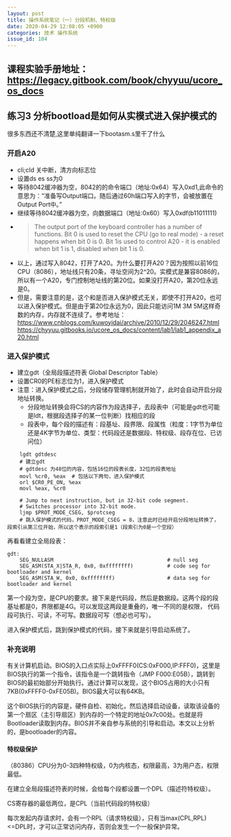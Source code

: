 ```yaml
---
layout: post
title: 操作系统笔记（一）分段机制、特权级
date: 2020-04-29 12:08:05 +0900
categories: 技术 操作系统
issue_id: 104
---
```


## 课程实验手册地址：https://legacy.gitbook.com/book/chyyuu/ucore_os_docs

## 练习3 分析bootload是如何从实模式进入保护模式的

很多东西还不清楚,这里单纯翻译一下bootasm.s里干了什么

### 开启A20

- cli;cld   关中断，清方向标志位
- 设置ds es ss为0
- 等待8042缓冲器为空，8042的的命令端口（地址:0x64）写入0xd1,此命令的意思为：“准备写Output端口。随后通过60h端口写入的字节，会被放置在Output Port中。”
- 继续等待8042缓冲器为空，向数据端口（地址:0x60）写入0xdf(b11011111)
- >    The output port of the keyboard controller has a number of functions.
    Bit 0 is used to reset the CPU (go to real mode) - a reset happens when bit 0 is 0.
   Bit 1is used to control A20 - it is enabled when bit 1 is 1, disabled when bit 1 is 0.
- 以上，通过写入8042，打开了A20。为什么要打开A20？因为按照以前16位CPU（8086），地址线只有20条，寻址空间为2^20。实模式是兼容8086的，所以有一个A20，专门控制地址线的第20位。如果没打开A20，第20位永远是0。
- 但是，需要注意的是，这个和是否进入保护模式无关，即使不打开A20，也可以进入保护模式。但是由于第20位永远为0，因此只能访问1M 3M 5M这样奇数的内存，内存就不连续了。参考地址：https://www.cnblogs.com/kuwoyidai/archive/2010/12/29/2046247.html    
https://chyyuu.gitbooks.io/ucore_os_docs/content/lab1/lab1_appendix_a20.html
  
### 进入保护模式

- 建立gdt（全局段描述符表 Global Descriptor Table）
- 设置CR0的PE标志位为1，进入保护模式
- 注意：进入保护模式之后，分段储存管理机制就开始了，此时会自动开启分段地址转换。
  - 分段地址转换会将CS的内容作为段选择子，去段表中（可能是gdt也可能是ldt，根据段选择子的某一位判断）找相应的段
  - 段表中，每个段的描述有：段基址、段界限、段属性（粒度：1字节为单位还是4K字节为单位、类型：代码段还是数据段、特权级、段存在位、已访问位）
  
```ASM
    lgdt gdtdesc
    # 建立gdt
    # gdtdesc 为48位的内容，包括16位的段表长度，32位的段表地址
    movl %cr0, %eax  # 包括以下两句，进入保护模式
    orl $CR0_PE_ON, %eax
    movl %eax, %cr0

    # Jump to next instruction, but in 32-bit code segment.
    # Switches processor into 32-bit mode.
    ljmp $PROT_MODE_CSEG, $protcseg
    # 跳入保护模式的代码，PROT_MODE_CSEG = 8，注意此时已经开启分段地址转换了，段索引从第三位开始，所以这个表示的段索引是1（段索引为0是一个空段）
```

再看看建立全局段表：

```ASM
gdt:
    SEG_NULLASM                                     # null seg
    SEG_ASM(STA_X|STA_R, 0x0, 0xffffffff)           # code seg for bootloader and kernel
    SEG_ASM(STA_W, 0x0, 0xffffffff)                 # data seg for bootloader and kernel
```

第一个段为空，是CPU的要求。接下来是代码段，然后是数据段。这两个段的段基址都是0，界限都是4G。可以发现这两段是重叠的，唯一不同的是权限，
代码段可执行、可读，不可写。数据段可写（想必也可写）。

进入保护模式后，跳到保护模式的代码，接下来就是引导启动系统了。

### 补充说明

有关计算机启动。BIOS的入口点实际上0xFFFF0(CS:0xF000,IP:FFF0)，这里是BIOS执行的第一个指令，该指令是一个跳转指令（JMP F000:E05B），跳转到
BIOS的最初始部分开始执行。通过计算可以发现，这个BIOS占用的大小只有7KB(0xFFFF0-0xFE05B)。BIOS最大可以有64KB。

这个BIOS执行的内容是，硬件自检、初始化，然后选择启动设备，读取该设备的第一个扇区（主引导扇区）到内存的一个特定的地址0x7c00处。也就是将Bootloader读取到内存。BIOS并不亲自参与系统的引导和启动。本文以上分析的，是bootloader的内容。

#### 特权级保护

（80386）CPU分为0-3四种特权级，0为内核态，权限最高，3为用户态，权限最低。

在建立全局段描述符表的时候，会给每个段都设置一个DPL（描述符特权级）。

CS寄存器的最低两位，是CPL（当前代码段的特权级）

每次发起内存请求时，会有一个RPL（请求特权级），只有当max(CPL,RPL)<=DPL时，才可以正常访问内存，否则会发生一个一般保护异常。
